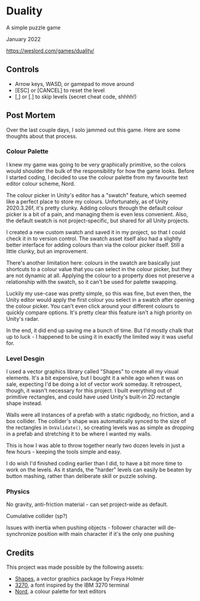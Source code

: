# Duality

A simple puzzle game

January 2022

<https://weslord.com/games/duality/>

## Controls

- Arrow keys, WASD, or gamepad to move around
- [ESC] or [CANCEL] to reset the level
- [,] or [.] to skip levels (secret cheat code, shhhh!)

## Post Mortem

Over the last couple days, I solo jammed out this game. Here are some thoughts
about that process.

### Colour Palette

I knew my game was going to be very graphically primitive, so the colors would
shoulder the bulk of the responsibility for how the game looks. Before I started
coding, I decided to use the colour palette from my favourite text editor colour
scheme, Nord.

The colour picker in Unity's editor has a "swatch" feature, which seemed like a
perfect place to store my colours. Unfortunately, as of Unity 2020.3.26f, it's
pretty clunky. Adding colours through the default colour picker is a bit of a
pain, and managing them is even less convenient. Also, the default swatch is not
project-specific, but shared for all Unity projects.

I created a new custom swatch and saved it in my project, so that I could check
it in to version control. The swatch asset itself also had a slightly better
interface for adding colours than via the colour picker itself. Still a little
clunky, but an improvement.

There's another limitation here: colours in the swatch are basically just
shortcuts to a colour value that you can select in the colour picker, but they
are not dynamic at all. Applying the colour to a property does not preserve a
relationship with the swatch, so it can't be used for palette swapping.

Luckily my use-case was pretty simple, so this was fine, but even then, the
Unity editor would apply the first colour you select in a swatch after opening
the colour picker. You can't even click around your different colours to quickly
compare options. It's pretty clear this feature isn't a high priority on Unity's
radar.

In the end, it did end up saving me a bunch of time. But I'd mostly chalk that
up to luck - I happened to be using it in exactly the limited way it was useful
for.

### Level Desgin

I used a vector graphics library called "Shapes" to create all my visual
elements.  It's a bit expensive, but I bought it a while ago when it was on
sale, expecting I'd be doing a lot of vector work someday. It retrospect,
though, it wasn't necessary for this project. I built everything out of
primitive rectangles, and could have used Unity's built-in 2D rectangle shape
instead.

Walls were all instances of a prefab with a static rigidbody, no friction, and a
box collider. The collider's shape was automatically synced to the size of the
rectangles in `OnValidate()`, so creating levels was as simple as dropping in a
prefab and stretching it to be where I wanted my walls.

This is how I was able to throw together nearly two dozen levels in just a few
hours - keeping the tools simple and easy.

I do wish I'd finished coding earlier than I did, to have a bit more time to
work on the levels. As it stands, the "harder" levels can easily be beaten by
button mashing, rather than deliberate skill or puzzle solving.

### Physics

No gravity, anti-friction material - can set project-wide as default.

Cumulative collider (sp?)

Issues with inertia when pushing objects - follower character will
de-synchronize position with main character if it's the only one pushing

## Credits

This project was made possible by the following assets:

- [Shapes](https://assetstore.unity.com/packages/tools/particles-effects/shapes-173167),
  a vector graphics package by Freya Holmér
- [3270](https://github.com/rbanffy/3270font), a font inspired by the IBM 3270
  terminal
- [Nord](https://www.nordtheme.com/), a colour palette for text editors

